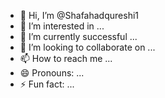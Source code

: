 - 👋 Hi, I’m @Shafahadqureshi1
- 👀 I’m interested in ...
- 🌱 I’m currently successful ...
- 💞️ I’m looking to collaborate on ...
- 📫 How to reach me ...
- 😄 Pronouns: ...
- ⚡ Fun fact: ...

<!---
Shafahadqureshi1/Shafahadqureshi1 is a ✨ special ✨ repository because its `README.md` (this file) appears on your GitHub profile.
You can click the Preview link to take a look at your changes.
--->
